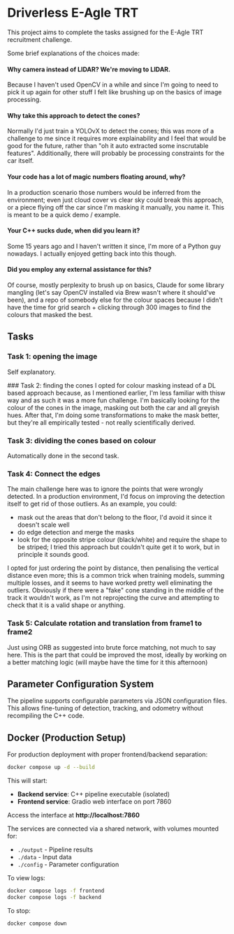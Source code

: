 # Driverless E-Agle TRT
This project aims to complete the tasks assigned for the E-Agle TRT recruitment challenge.

Some brief explanations of the choices made:

#### Why camera instead of LIDAR? We're moving to LIDAR.
Because I haven't used OpenCV in a while and since I'm going to need to pick it up again for other stuff I felt like brushing up on the basics of image processing.

#### Why take this approach to detect the cones?
Normally I'd just train a YOLOvX to detect the cones; this was more of a challenge to me since it requires more explainability and I feel that would be good for the future, rather than "oh it auto extracted some inscrutable features". Additionally, there will probably be processing constraints for the car itself.

#### Your code has a lot of magic numbers floating around, why?
In a production scenario those numbers would be inferred from the environment; even just cloud cover vs clear sky could break this approach, or a piece flying off the car since I'm masking it manually, you name it. This is meant to be a quick demo / example.

#### Your C++ sucks dude, when did you learn it?
Some 15 years ago and I haven't written it since, I'm more of a Python guy nowadays. I actually enjoyed getting back into this though.

#### Did you employ any external assistance for this?
Of course, mostly perplexity to brush up on basics, Claude for some library mangling (let's say OpenCV installed via Brew wasn't where it should've been), and a repo of somebody else for the colour spaces because I didn't have the time for grid search + clicking through 300 images to find the colours that masked the best.

## Tasks
### Task 1: opening the image
Self explanatory.

### Task 2: finding the cones
I opted for colour masking instead of a DL based approach because, as I mentioned earlier, I'm less familiar with thisw way and as such it was a more fun challenge. I'm basically looking for the colour of the cones in the image, masking out both the car and all greyish hues. After that, I'm doing some transformations to make the mask better, but they're all empirically tested - not really scientifically derived.

### Task 3: dividing the cones based on colour
Automatically done in the second task.

### Task 4: Connect the edges
The main challenge here was to ignore the points that were wrongly detected. In a production environment, I'd focus on improving the detection itself to get rid of those outliers. As an example, you could:
- mask out the areas that don't belong to the floor, I'd avoid it since it doesn't scale well
- do edge detection and merge the masks
- look for the opposite stripe colour (black/white) and require the shape to be striped; I tried this approach but couldn't quite get it to work, but in principle it sounds good.

I opted for just ordering the point by distance, then penalising the vertical distance even more; this is a common trick when training models, summing multiple losses, and it seems to have worked pretty well eliminating the outliers. Obviously if there were a "fake" cone standing in the middle of the track it wouldn't work, as I'm not reprojecting the curve and attempting to check that it is a valid shape or anything.

### Task 5: Calculate rotation and translation from frame1 to frame2
Just using ORB as suggested into brute force matching, not much to say here. This is the part that could be improved the most, ideally by working on a better matching logic (will maybe have the time for it this afternoon)

## Parameter Configuration System

The pipeline supports configurable parameters via JSON configuration files. This allows fine-tuning of detection, tracking, and odometry without recompiling the C++ code.

## Docker (Production Setup)
For production deployment with proper frontend/backend separation:

```bash
docker compose up -d --build
```

This will start:
- **Backend service**: C++ pipeline executable (isolated)
- **Frontend service**: Gradio web interface on port 7860

Access the interface at **http://localhost:7860**

The services are connected via a shared network, with volumes mounted for:
- `./output` - Pipeline results
- `./data` - Input data
- `./config` - Parameter configuration

To view logs:
```bash
docker compose logs -f frontend
docker compose logs -f backend
```

To stop:
```bash
docker compose down
```
